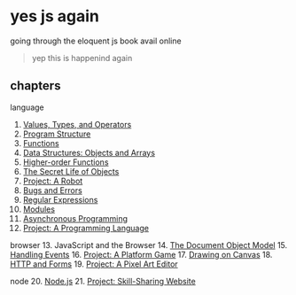 # yes js again

going through the eloquent js book avail online

> yep this is happenind again


## chapters

language
1. [Values, Types, and Operators](./01_val_types/notes.md)
2. [Program Structure](./02_program_structure/notes.md)
3. [Functions](./03_func/notes.md)
4. [Data Structures: Objects and Arrays](./04_obj_arrays/notes.md)
5. [Higher-order Functions](./05_high_order_func/note.md)
6. [The Secret Life of Objects]()
7. [Project: A Robot]()
8. [Bugs and Errors]()
9. [Regular Expressions]()
10. [Modules]()
11. [Asynchronous Programming]()
12. [Project: A Programming Language]()

browser
13. JavaScript and the Browser
14. [The Document Object Model]()
15. [Handling Events]()
16. [Project: A Platform Game]()
17. [Drawing on Canvas]()
18. [HTTP and Forms]()
19. [Project: A Pixel Art Editor]()

node
20. [Node.js]()
21. [Project: Skill-Sharing Website ]()